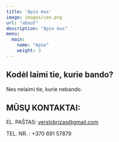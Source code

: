```yaml
---
title: 'Apie mus'
image: images/ceo.png
url: "about"
description: "Apie mus"
menu:
  main:
    name: "Apie"
    weight: 3
---
```


## Kodėl laimi tie, kurie bando?

Nes nelaimi tie, kurie nebando. 



## MŪSŲ KONTAKTAI:

EL. PAŠTAS: verslobrizas@gmail.com

TEL. NR. : +370 691 57879



